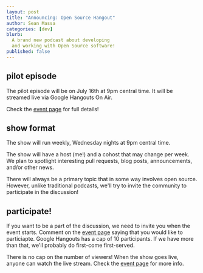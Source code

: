 ```yaml
---
layout: post
title: "Announcing: Open Source Hangout"
author: Sean Massa
categories: [dev]
blurb:
  A brand new podcast about developing
  and working with Open Source software!
published: false
---
```


## pilot episode

The pilot episode will be on
July 16th at 9pm central time.
It will be streamed live via
Google Hangouts On Air.

Check the
[event page](https://plus.google.com/u/0/b/109839388509585785858/events/c3fdsk0a4232krfplb0hai6qlqo)
for full details!

## show format

The show will run weekly,
Wednesday nights at 9pm central time.

The show will have a host (me!)
and a cohost that may change per week.
We plan to spotlight
interesting pull requests,
blog posts,
announcements,
and/or other news.

There will always be a primary topic
that in some way involves open source.
However, unlike traditional podcasts,
we'll try to invite the community to
participate in the discussion!

## participate!

If you want to be a part of the discussion,
we need to invite you when the event starts.
Comment on the [event page](https://plus.google.com/u/0/b/109839388509585785858/events/c3fdsk0a4232krfplb0hai6qlqo)
saying that you would like to particiapte.
Google Hangouts has a cap of 10 participants.
If we have more than that,
we'll probably do first-come first-served.

There is no cap on the number of viewers!
When the show goes live,
anyone can watch the live stream.
Check the [event page](https://plus.google.com/u/0/b/109839388509585785858/events/c3fdsk0a4232krfplb0hai6qlqo)
for more info.
